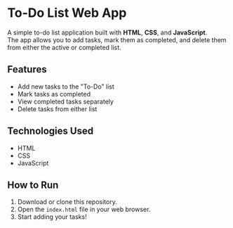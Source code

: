  # To-Do List Web App

A simple to-do list application built with **HTML**, **CSS**, and **JavaScript**.  
The app allows you to add tasks, mark them as completed, and delete them from either the active or completed list.

## Features
- Add new tasks to the "To-Do" list
- Mark tasks as completed
- View completed tasks separately
- Delete tasks from either list

## Technologies Used
- HTML
- CSS
- JavaScript

## How to Run
1. Download or clone this repository.
2. Open the `index.html` file in your web browser.
3. Start adding your tasks!
